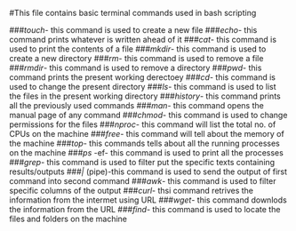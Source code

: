 #This file contains basic terminal commands used in bash scripting

###_touch_- this command is used to create a new file
###_echo_- this command prints whatever is written ahead of it
###_cat_- this command is used to print the contents of a file
###_mkdir_- this command is used to create a new directory
###_rm_- this command is used to remove a file
###_rmdir_- this command is used to remove a directory
###_pwd_- this command prints the present working derectoey
###_cd_- this command is used to change the present directory
###_ls_- this command is used to list the files in the present working directory
###_history_- this command prints all the previously used commands
###_man_- this command opens the manual page of any command
###_chmod_- this command is used to change permissions for the files
###_nproc_- this command will list the total no. of CPUs on the machine
###_free_- this command will tell about the memory of the machine
###_top_- this commands tells about all the running processes on the machine
###_ps_ -ef- this command is used to print all the processes
###_grep_- this command is used to filter put the specific texts containing results/outputs
###_|_ (pipe)-this command is used to send the output of first command into second command
###_awk_- this command is used to filter specific columns of the output
###_curl_- thsi command retrives the information from the intermet using URL
###_wget_- this command downlods the information from the URL
###_find_- this command is used to locate the files and folders on the machine


